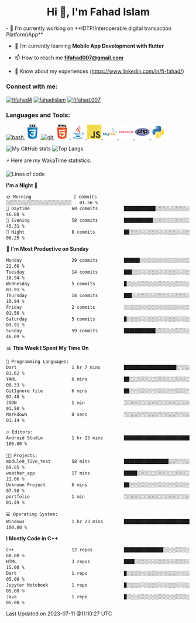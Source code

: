 <h1 align="center">Hi 👋, I'm Fahad Islam</h1>
- 🔭 I’m currently working on **IDTP(Interoperable digital transaction Platform)App**

- 🌱 I’m currently learning **Mobile App Development with flutter**

- 📫 How to reach me **fifahad007@gmail.com**

- 📄 Know about my experiences (https://www.linkedin.com/in/fi-fahad/)

<h3 align="left">Connect with me:</h3>
<p align="left">
<a href="https://twitter.com/fifahad4" target="blank"><img align="center" src="https://raw.githubusercontent.com/rahuldkjain/github-profile-readme-generator/master/src/images/icons/Social/twitter.svg" alt="fifahad4" height="30" width="40" /></a>
<a href="https://www.linkedin.com/in/fi-fahad/" target="blank"><img align="center" src="https://raw.githubusercontent.com/rahuldkjain/github-profile-readme-generator/master/src/images/icons/Social/linked-in-alt.svg" alt="fahadislam" height="30" width="40" /></a>
<a href="https://fb.com/fifahad.007" target="blank"><img align="center" src="https://raw.githubusercontent.com/rahuldkjain/github-profile-readme-generator/master/src/images/icons/Social/facebook.svg" alt="fifahad.007" height="30" width="40" /></a>
</p>

<h3 align="left">Languages and Tools:</h3>
<p align="left"> <a href="https://www.gnu.org/software/bash/" target="_blank" rel="noreferrer"> <img src="https://www.vectorlogo.zone/logos/gnu_bash/gnu_bash-icon.svg" alt="bash" width="40" height="40"/> </a> <a href="https://www.w3schools.com/css/" target="_blank" rel="noreferrer"> <img src="https://raw.githubusercontent.com/devicons/devicon/master/icons/css3/css3-original-wordmark.svg" alt="css3" width="40" height="40"/> </a> <a href="https://git-scm.com/" target="_blank" rel="noreferrer"> <img src="https://www.vectorlogo.zone/logos/git-scm/git-scm-icon.svg" alt="git" width="40" height="40"/> </a> <a href="https://www.w3.org/html/" target="_blank" rel="noreferrer"> <img src="https://raw.githubusercontent.com/devicons/devicon/master/icons/html5/html5-original-wordmark.svg" alt="html5" width="40" height="40"/> </a> <a href="https://www.java.com" target="_blank" rel="noreferrer"> <img src="https://raw.githubusercontent.com/devicons/devicon/master/icons/java/java-original.svg" alt="java" width="40" height="40"/> </a> <a href="https://developer.mozilla.org/en-US/docs/Web/JavaScript" target="_blank" rel="noreferrer"> <img src="https://raw.githubusercontent.com/devicons/devicon/master/icons/javascript/javascript-original.svg" alt="javascript" width="40" height="40"/> </a> <a href="https://www.mysql.com/" target="_blank" rel="noreferrer"> <img src="https://raw.githubusercontent.com/devicons/devicon/master/icons/mysql/mysql-original-wordmark.svg" alt="mysql" width="40" height="40"/> </a> <a href="https://www.oracle.com/" target="_blank" rel="noreferrer"> <img src="https://raw.githubusercontent.com/devicons/devicon/master/icons/oracle/oracle-original.svg" alt="oracle" width="40" height="40"/> </a> <a href="https://www.php.net" target="_blank" rel="noreferrer"> <img src="https://raw.githubusercontent.com/devicons/devicon/master/icons/php/php-original.svg" alt="php" width="40" height="40"/> </a> <a href="https://www.python.org" target="_blank" rel="noreferrer"> <img src="https://raw.githubusercontent.com/devicons/devicon/master/icons/python/python-original.svg" alt="python" width="40" height="40"/> </a> </p>

![My GitHub stats](https://github-readme-stats.vercel.app/api?username=Fahaddada47&show_icons=true&theme=radical)
![Top Langs](https://github-readme-stats.vercel.app/api/top-langs/?username=Fahaddada47&layout=donut)


⚡ Here are my WakaTime statistics:

<!--START_SECTION:waka-->
![Lines of code](https://img.shields.io/badge/From%20Hello%20World%20I%27ve%20Written-183.5%20thousand%20lines%20of%20code-blue)

**I'm a Night 🦉** 

```text
🌞 Morning                2 commits           ░░░░░░░░░░░░░░░░░░░░░░░░░   01.56 % 
🌆 Daytime                60 commits          ████████████░░░░░░░░░░░░░   46.88 % 
🌃 Evening                58 commits          ███████████░░░░░░░░░░░░░░   45.31 % 
🌙 Night                  8 commits           ██░░░░░░░░░░░░░░░░░░░░░░░   06.25 % 
```
📅 **I'm Most Productive on Sunday** 

```text
Monday                   29 commits          ██████░░░░░░░░░░░░░░░░░░░   22.66 % 
Tuesday                  14 commits          ███░░░░░░░░░░░░░░░░░░░░░░   10.94 % 
Wednesday                5 commits           █░░░░░░░░░░░░░░░░░░░░░░░░   03.91 % 
Thursday                 14 commits          ███░░░░░░░░░░░░░░░░░░░░░░   10.94 % 
Friday                   2 commits           ░░░░░░░░░░░░░░░░░░░░░░░░░   01.56 % 
Saturday                 5 commits           █░░░░░░░░░░░░░░░░░░░░░░░░   03.91 % 
Sunday                   59 commits          ████████████░░░░░░░░░░░░░   46.09 % 
```


📊 **This Week I Spent My Time On** 

```text
💬 Programming Languages: 
Dart                     1 hr 7 mins         ████████████████████░░░░░   81.62 % 
YAML                     6 mins              ██░░░░░░░░░░░░░░░░░░░░░░░   08.33 % 
GitIgnore file           6 mins              ██░░░░░░░░░░░░░░░░░░░░░░░   07.40 % 
JSON                     1 min               ░░░░░░░░░░░░░░░░░░░░░░░░░   01.50 % 
Markdown                 0 secs              ░░░░░░░░░░░░░░░░░░░░░░░░░   01.14 % 

🔥 Editors: 
Android Studio           1 hr 23 mins        █████████████████████████   100.00 % 

🐱‍💻 Projects: 
module9_live_test        58 mins             █████████████████░░░░░░░░   69.85 % 
weather_app              17 mins             █████░░░░░░░░░░░░░░░░░░░░   21.06 % 
Unknown Project          6 mins              ██░░░░░░░░░░░░░░░░░░░░░░░   07.50 % 
portfolio                1 min               ░░░░░░░░░░░░░░░░░░░░░░░░░   01.59 % 

💻 Operating System: 
Windows                  1 hr 23 mins        █████████████████████████   100.00 % 
```

**I Mostly Code in C++** 

```text
C++                      12 repos            ███████████████░░░░░░░░░░   60.00 % 
HTML                     3 repos             ████░░░░░░░░░░░░░░░░░░░░░   15.00 % 
Dart                     1 repo              █░░░░░░░░░░░░░░░░░░░░░░░░   05.00 % 
Jupyter Notebook         1 repo              █░░░░░░░░░░░░░░░░░░░░░░░░   05.00 % 
Java                     1 repo              █░░░░░░░░░░░░░░░░░░░░░░░░   05.00 % 
```




 Last Updated on 2023-07-11 @11:10:27 UTC
<!--END_SECTION:waka-->


